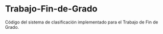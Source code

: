 # Trabajo-Fin-de-Grado
Código del sistema de clasificación implementado para el Trabajo de Fin de Grado.
